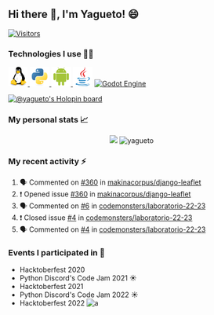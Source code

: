 ## Hi there 👋, I'm Yagueto! 😄


[![Visitors](https://hits.sh/github.com/yagueto/yagueto.svg?style=for-the-badge&label=Visitors&color=007ec6)](https://hits.sh/github.com/yagueto/yagueto/)

### Technologies I use 👨‍💻

<p align="left"> 
<a href="https://www.linux.org" target="_blank"><img src="https://raw.githubusercontent.com/devicons/devicon/master/icons/linux/linux-original.svg" alt="linux" width="40" height="40"/> </a> 
<a href="https://www.python.org" target="_blank"><img src="https://raw.githubusercontent.com/devicons/devicon/master/icons/python/python-original.svg" alt="python" width="40" height="40"/> </a> 
<a href="https://developer.android.com" target="_blank"> <img src="https://raw.githubusercontent.com/devicons/devicon/master/icons/android/android-original.svg" alt="android" width="40" height="40"/> </a>
<a href="https://www.java.com" target="_blank"><img src="https://raw.githubusercontent.com/devicons/devicon/master/icons/java/java-original.svg" alt="java" width="40" height="40"/></a>
<a href="https://www.godotengine.org" target="_blank"><img src="https://cdn.jsdelivr.net/gh/devicons/devicon/icons/godot/godot-original.svg" alt="Godot Engine" width="40" height="40"/> </a>

[![@yagueto's Holopin board](https://holopin.me/yagueto)](https://holopin.io/@yagueto)

### My personal stats 📈

<div align="center"> 
  <a>
    <img src=https://github-readme-stats.vercel.app/api?username=yagueto&count_private=true&show_icons=true width=50%></img>
  </a>
  <img src="https://github-readme-streak-stats.herokuapp.com/?user=yagueto" alt="yagueto" width=49% />
</div>


### My recent activity ⚡

  <!--START_SECTION:activity-->
1. 🗣 Commented on [#360](https://github.com/makinacorpus/django-leaflet/issues/360) in [makinacorpus/django-leaflet](https://github.com/makinacorpus/django-leaflet)
2. ❗️ Opened issue [#360](https://github.com/makinacorpus/django-leaflet/issues/360) in [makinacorpus/django-leaflet](https://github.com/makinacorpus/django-leaflet)
3. 🗣 Commented on [#6](https://github.com/codemonsters/laboratorio-22-23/issues/6) in [codemonsters/laboratorio-22-23](https://github.com/codemonsters/laboratorio-22-23)
4. ❗️ Closed issue [#4](https://github.com/codemonsters/laboratorio-22-23/issues/4) in [codemonsters/laboratorio-22-23](https://github.com/codemonsters/laboratorio-22-23)
5. 🗣 Commented on [#4](https://github.com/codemonsters/laboratorio-22-23/issues/4) in [codemonsters/laboratorio-22-23](https://github.com/codemonsters/laboratorio-22-23)
  <!--END_SECTION:activity-->
  

### Events I participated in 📆

- Hacktoberfest 2020
- Python Discord's Code Jam 2021 ☀️
- Hacktoberfest 2021
- Python Discord's Code Jam 2022 ☀️
- Hacktoberfest 2022
![a](https://api.countapi.xyz/hit/yaguetogithub/profile?img)
